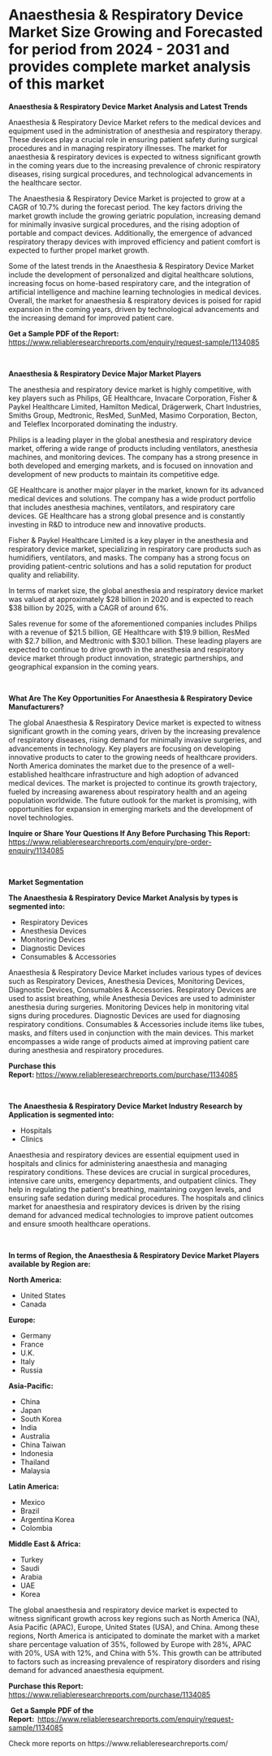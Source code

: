 <p><h1>Anaesthesia & Respiratory Device Market Size Growing and Forecasted for period from 2024 - 2031 and provides complete market analysis of this market</h1></p><p><strong>Anaesthesia & Respiratory Device Market Analysis and Latest Trends</strong></p>
<p><p>Anaesthesia & Respiratory Device Market refers to the medical devices and equipment used in the administration of anesthesia and respiratory therapy. These devices play a crucial role in ensuring patient safety during surgical procedures and in managing respiratory illnesses. The market for anaesthesia & respiratory devices is expected to witness significant growth in the coming years due to the increasing prevalence of chronic respiratory diseases, rising surgical procedures, and technological advancements in the healthcare sector.</p><p>The Anaesthesia & Respiratory Device Market is projected to grow at a CAGR of 10.7% during the forecast period. The key factors driving the market growth include the growing geriatric population, increasing demand for minimally invasive surgical procedures, and the rising adoption of portable and compact devices. Additionally, the emergence of advanced respiratory therapy devices with improved efficiency and patient comfort is expected to further propel market growth.</p><p>Some of the latest trends in the Anaesthesia & Respiratory Device Market include the development of personalized and digital healthcare solutions, increasing focus on home-based respiratory care, and the integration of artificial intelligence and machine learning technologies in medical devices. Overall, the market for anaesthesia & respiratory devices is poised for rapid expansion in the coming years, driven by technological advancements and the increasing demand for improved patient care.</p></p>
<p><strong>Get a Sample PDF of the Report:&nbsp;</strong> <a href="https://www.reliableresearchreports.com/enquiry/request-sample/1134085">https://www.reliableresearchreports.com/enquiry/request-sample/1134085</a></p>
<p>&nbsp;</p>
<p><strong>Anaesthesia & Respiratory Device Major Market Players</strong></p>
<p><p>The anesthesia and respiratory device market is highly competitive, with key players such as Philips, GE Healthcare, Invacare Corporation, Fisher & Paykel Healthcare Limited, Hamilton Medical, Drägerwerk, Chart Industries, Smiths Group, Medtronic, ResMed, SunMed, Masimo Corporation, Becton, and Teleflex Incorporated dominating the industry.</p><p>Philips is a leading player in the global anesthesia and respiratory device market, offering a wide range of products including ventilators, anesthesia machines, and monitoring devices. The company has a strong presence in both developed and emerging markets, and is focused on innovation and development of new products to maintain its competitive edge.</p><p>GE Healthcare is another major player in the market, known for its advanced medical devices and solutions. The company has a wide product portfolio that includes anesthesia machines, ventilators, and respiratory care devices. GE Healthcare has a strong global presence and is constantly investing in R&D to introduce new and innovative products.</p><p>Fisher & Paykel Healthcare Limited is a key player in the anesthesia and respiratory device market, specializing in respiratory care products such as humidifiers, ventilators, and masks. The company has a strong focus on providing patient-centric solutions and has a solid reputation for product quality and reliability.</p><p>In terms of market size, the global anesthesia and respiratory device market was valued at approximately $28 billion in 2020 and is expected to reach $38 billion by 2025, with a CAGR of around 6%.</p><p>Sales revenue for some of the aforementioned companies includes Philips with a revenue of $21.5 billion, GE Healthcare with $19.9 billion, ResMed with $2.7 billion, and Medtronic with $30.1 billion. These leading players are expected to continue to drive growth in the anesthesia and respiratory device market through product innovation, strategic partnerships, and geographical expansion in the coming years.</p></p>
<p>&nbsp;</p>
<p><strong>What Are The Key Opportunities For Anaesthesia & Respiratory Device Manufacturers?</strong></p>
<p><p>The global Anaesthesia & Respiratory Device market is expected to witness significant growth in the coming years, driven by the increasing prevalence of respiratory diseases, rising demand for minimally invasive surgeries, and advancements in technology. Key players are focusing on developing innovative products to cater to the growing needs of healthcare providers. North America dominates the market due to the presence of a well-established healthcare infrastructure and high adoption of advanced medical devices. The market is projected to continue its growth trajectory, fueled by increasing awareness about respiratory health and an ageing population worldwide. The future outlook for the market is promising, with opportunities for expansion in emerging markets and the development of novel technologies.</p></p>
<p><strong>Inquire or Share Your Questions If Any Before Purchasing This Report:</strong> <a href="https://www.reliableresearchreports.com/enquiry/pre-order-enquiry/1134085">https://www.reliableresearchreports.com/enquiry/pre-order-enquiry/1134085</a></p>
<p>&nbsp;</p>
<p><strong>Market Segmentation</strong></p>
<p><strong>The Anaesthesia & Respiratory Device Market Analysis by types is segmented into:</strong></p>
<p><ul><li>Respiratory Devices</li><li>Anesthesia Devices</li><li>Monitoring Devices</li><li>Diagnostic Devices</li><li>Consumables & Accessories</li></ul></p>
<p><p>Anaesthesia & Respiratory Device Market includes various types of devices such as Respiratory Devices, Anesthesia Devices, Monitoring Devices, Diagnostic Devices, Consumables & Accessories. Respiratory Devices are used to assist breathing, while Anesthesia Devices are used to administer anesthesia during surgeries. Monitoring Devices help in monitoring vital signs during procedures. Diagnostic Devices are used for diagnosing respiratory conditions. Consumables & Accessories include items like tubes, masks, and filters used in conjunction with the main devices. This market encompasses a wide range of products aimed at improving patient care during anesthesia and respiratory procedures.</p></p>
<p><strong>Purchase this Report:&nbsp;</strong><a href="https://www.reliableresearchreports.com/purchase/1134085">https://www.reliableresearchreports.com/purchase/1134085</a></p>
<p>&nbsp;</p>
<p><strong>The Anaesthesia & Respiratory Device Market Industry Research by Application is segmented into:</strong></p>
<p><ul><li>Hospitals</li><li>Clinics</li></ul></p>
<p><p>Anaesthesia and respiratory devices are essential equipment used in hospitals and clinics for administering anaesthesia and managing respiratory conditions. These devices are crucial in surgical procedures, intensive care units, emergency departments, and outpatient clinics. They help in regulating the patient's breathing, maintaining oxygen levels, and ensuring safe sedation during medical procedures. The hospitals and clinics market for anaesthesia and respiratory devices is driven by the rising demand for advanced medical technologies to improve patient outcomes and ensure smooth healthcare operations.</p></p>
<p>&nbsp;</p>
<p><strong>In terms of Region, the Anaesthesia & Respiratory Device Market Players available by Region are:</strong></p>
<p>
    <p> <strong> North America: </strong>
        <ul>
            <li>United States</li>
            <li>Canada</li>
        </ul>
        </p> 
    <p> <strong> Europe: </strong>
        <ul>
            <li>Germany</li>
            <li>France</li>
            <li>U.K.</li>
            <li>Italy</li>
            <li>Russia</li>
        </ul>
        </p> 
    <p> <strong> Asia-Pacific: </strong>
        <ul>
            <li>China</li>
            <li>Japan</li>
            <li>South Korea</li>
            <li>India</li>
            <li>Australia</li>
            <li>China Taiwan</li>
            <li>Indonesia</li>
            <li>Thailand</li>
            <li>Malaysia</li>
        </ul>
        </p> 
    <p> <strong> Latin America: </strong>
        <ul>
            <li>Mexico</li>
            <li>Brazil</li>
            <li>Argentina Korea</li>
            <li>Colombia</li>
        </ul>
        </p> 
    <p> <strong> Middle East & Africa: </strong>
        <ul>
            <li>Turkey</li>
            <li>Saudi</li>
            <li>Arabia</li>
            <li>UAE</li>
            <li>Korea</li>
        </ul>
    </p>
    </p>
<p><p>The global anaesthesia and respiratory device market is expected to witness significant growth across key regions such as North America (NA), Asia Pacific (APAC), Europe, United States (USA), and China. Among these regions, North America is anticipated to dominate the market with a market share percentage valuation of 35%, followed by Europe with 28%, APAC with 20%, USA with 12%, and China with 5%. This growth can be attributed to factors such as increasing prevalence of respiratory disorders and rising demand for advanced anaesthesia equipment.</p></p>
<p><strong>Purchase this Report: </strong><a href="https://www.reliableresearchreports.com/purchase/1134085">https://www.reliableresearchreports.com/purchase/1134085</a></p>
<p>&nbsp;<strong>Get a Sample PDF of the Report:&nbsp;&nbsp;</strong><a href="https://www.reliableresearchreports.com/enquiry/request-sample/1134085">https://www.reliableresearchreports.com/enquiry/request-sample/1134085</a></p>
<p><strong></strong></p>
<p>Check more reports on https://www.reliableresearchreports.com/</p>